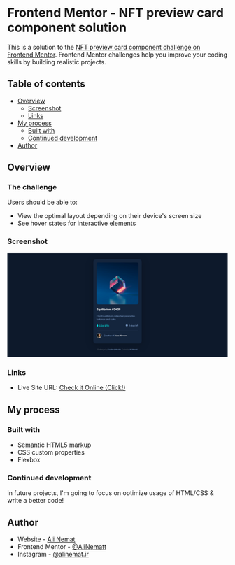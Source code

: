 # Frontend Mentor - NFT preview card component solution

This is a solution to the [NFT preview card component challenge on Frontend Mentor](https://www.frontendmentor.io/challenges/nft-preview-card-component-SbdUL_w0U). Frontend Mentor challenges help you improve your coding skills by building realistic projects. 

## Table of contents

- [Overview](#overview)
  - [Screenshot](#screenshot)
  - [Links](#links)
- [My process](#my-process)
  - [Built with](#built-with)
  - [Continued development](#continued-development)
- [Author](#author)

## Overview

### The challenge

Users should be able to:

- View the optimal layout depending on their device's screen size
- See hover states for interactive elements

### Screenshot

![](./screenshot.jpg)


### Links

- Live Site URL: [Check it Online (Click!)](https://your-live-site-url.com)

## My process
  
### Built with

- Semantic HTML5 markup
- CSS custom properties
- Flexbox

### Continued development

in future projects, I'm going to focus on optimize usage of HTML/CSS & write a better code!


## Author

- Website - [Ali Nemat](https://www.alinemat.ir)
- Frontend Mentor - [@AliNematt](https://www.frontendmentor.io/profile/AliNematt)
- Instagram - [@alinemat.ir](https://www.instagram.com/alinemat.ir)